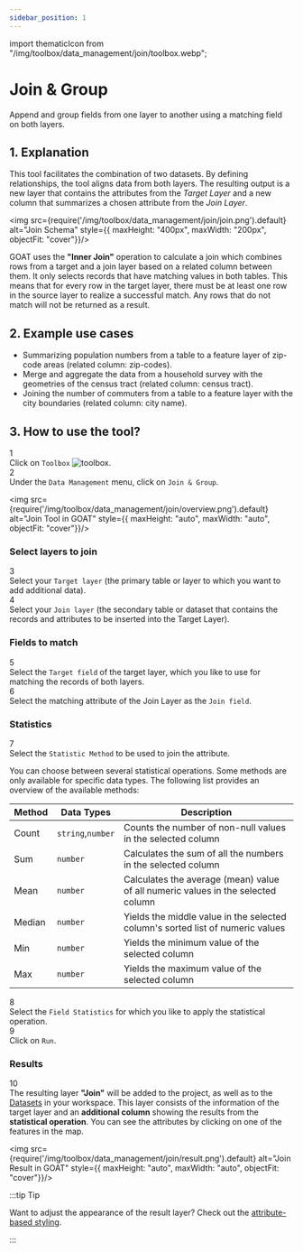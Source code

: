 ```yaml
---
sidebar_position: 1
---
```


import thematicIcon from "/img/toolbox/data_management/join/toolbox.webp";


# Join & Group

Append and group fields from one layer to another using a matching field on both layers.

## 1. Explanation

This tool facilitates the combination of two datasets. By defining relationships, the tool aligns data from both layers. The resulting output is a new layer that contains the attributes from the *Target Layer* and a new column that summarizes a chosen attribute from the *Join Layer*. 

<div style={{ display: 'flex', flexDirection: 'column', alignItems: 'center' }}>

  <img src={require('/img/toolbox/data_management/join/join.png').default} alt="Join Schema" style={{ maxHeight: "400px", maxWidth: "200px", objectFit: "cover"}}/>

</div> 

GOAT uses the **"Inner Join"** operation to calculate a join which combines rows from a target and a join layer based on a related column between them. It only selects records that have matching values in both tables. This means that for every row in the target layer, there must be at least one row in the source layer to realize a successful match. Any rows that do not match will not be returned as a result.

## 2. Example use cases

- Summarizing population numbers from a table to a feature layer of zip-code areas (related column: zip-codes).
- Merge and aggregate the data from a household survey with the geometries of the census tract (related column: census tract).
- Joining the number of commuters from a table to a feature layer with the city boundaries (related column: city name). 


## 3. How to use the tool?

<div class="step">
  <div class="step-number">1</div>
  <div class="content">Click on <code>Toolbox</code> <img src={thematicIcon} alt="toolbox" style={{width: "25px"}}/>. </div>
</div>

<div class="step">
  <div class="step-number">2</div>
  <div class="content">Under the <code>Data Management</code> menu, click on <code>Join & Group</code>.</div>
</div>

<div style={{ display: 'flex', flexDirection: 'column', alignItems: 'center' }}>

  <img src={require('/img/toolbox/data_management/join/overview.png').default} alt="Join Tool in GOAT" style={{ maxHeight: "auto", maxWidth: "auto", objectFit: "cover"}}/>

</div> 

<p> </p>

### Select layers to join 

<div class="step">
  <div class="step-number">3</div>
  <div class="content">  Select your <code>Target layer</code> (the primary table or layer to which you want to add additional data). </div>
</div>

<div class="step">
  <div class="step-number">4</div>
  <div class="content">Select your <code>Join layer</code> (the secondary table or dataset that contains the records and attributes to be inserted into the Target Layer). </div>
</div>

### Fields to match

<div class="step">
  <div class="step-number">5</div>
  <div class="content">Select the <code>Target field</code> of the target layer, which you like to use for matching the records of both layers.</div>
</div>

<div class="step">
  <div class="step-number">6</div>
  <div class="content"> Select the matching attribute of the Join Layer as the <code>Join field</code>. </div>
</div>

### Statistics

<div class="step">
  <div class="step-number">7</div>
  <div class="content"> Select the <code>Statistic Method</code> to be used to join the attribute. </div>
</div>

You can choose between several statistical operations. Some methods are only available for specific data types. The following list provides an overview of the available methods:

| Method | Data Types | Description |
| -------|------| ------------|
| Count  | `string`,`number`    | Counts the number of non-null values in the selected column|
| Sum    | `number`   | Calculates the sum of all the numbers in the selected column|
| Mean   | `number`   | Calculates the average (mean) value of all numeric values in the selected column|
| Median | `number`   | Yields the middle value in the selected column's sorted list of numeric values|
| Min    | `number`   | Yields the minimum value of the selected column|
| Max    | `number`   | Yields the maximum value of the selected column|

<div class="step">
  <div class="step-number">8</div>
  <div class="content">Select the <code>Field Statistics</code> for which you like to apply the statistical operation.</div>
</div>

<div class="step">
  <div class="step-number">9</div>
  <div class="content">Click on <code>Run</code>.</div>
</div>


### Results
  
<div class="step">
  <div class="step-number">10</div>
  <div class="content">The resulting layer <b>"Join"</b> will be added to the project, as well as to the <a href="../../workspace/datasets">Datasets</a> in your workspace. This layer consists of the information of the target layer and an <b>additional column</b> showing the results from the <b>statistical operation</b>. You can see the attributes by clicking on one of the features in the map.</div>
</div>



<div style={{ display: 'flex', flexDirection: 'column', alignItems: 'center' }}>

  <img src={require('/img/toolbox/data_management/join/result.png').default} alt="Join Result in GOAT" style={{ maxHeight: "auto", maxWidth: "auto", objectFit: "cover"}}/>

</div> 


:::tip Tip

Want to adjust the appearance of the result layer? Check out the [attribute-based styling](../../map/layer_style/attribute_based_styling.md).

:::
